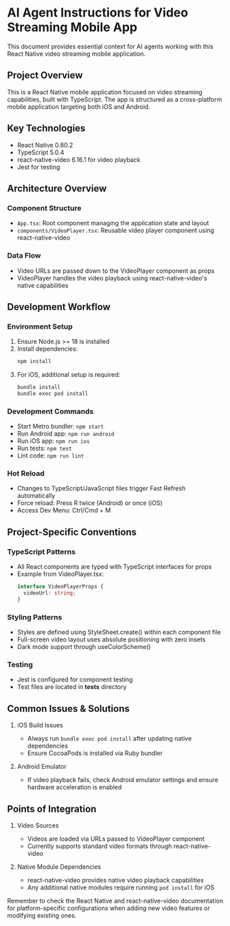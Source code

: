 # AI Agent Instructions for Video Streaming Mobile App

This document provides essential context for AI agents working with this React Native video streaming mobile application.

## Project Overview

This is a React Native mobile application focused on video streaming capabilities, built with TypeScript. The app is structured as a cross-platform mobile application targeting both iOS and Android.

## Key Technologies

- React Native 0.80.2
- TypeScript 5.0.4
- react-native-video 6.16.1 for video playback
- Jest for testing

## Architecture Overview

### Component Structure
- `App.tsx`: Root component managing the application state and layout
- `components/VideoPlayer.tsx`: Reusable video player component using react-native-video

### Data Flow
- Video URLs are passed down to the VideoPlayer component as props
- VideoPlayer handles the video playback using react-native-video's native capabilities

## Development Workflow

### Environment Setup
1. Ensure Node.js >= 18 is installed
2. Install dependencies:
   ```bash
   npm install
   ```
3. For iOS, additional setup is required:
   ```bash
   bundle install
   bundle exec pod install
   ```

### Development Commands
- Start Metro bundler: `npm start`
- Run Android app: `npm run android`
- Run iOS app: `npm run ios`
- Run tests: `npm test`
- Lint code: `npm run lint`

### Hot Reload
- Changes to TypeScript/JavaScript files trigger Fast Refresh automatically
- Force reload: Press R twice (Android) or once (iOS)
- Access Dev Menu: Ctrl/Cmd + M

## Project-Specific Conventions

### TypeScript Patterns
- All React components are typed with TypeScript interfaces for props
- Example from VideoPlayer.tsx:
  ```typescript
  interface VideoPlayerProps {
    videoUrl: string;
  }
  ```

### Styling Patterns
- Styles are defined using StyleSheet.create() within each component file
- Full-screen video layout uses absolute positioning with zero insets
- Dark mode support through useColorScheme()

### Testing
- Jest is configured for component testing
- Test files are located in __tests__ directory

## Common Issues & Solutions

1. iOS Build Issues
   - Always run `bundle exec pod install` after updating native dependencies
   - Ensure CocoaPods is installed via Ruby bundler

2. Android Emulator
   - If video playback fails, check Android emulator settings and ensure hardware acceleration is enabled

## Points of Integration

1. Video Sources
   - Videos are loaded via URLs passed to VideoPlayer component
   - Currently supports standard video formats through react-native-video

2. Native Module Dependencies
   - react-native-video provides native video playback capabilities
   - Any additional native modules require running `pod install` for iOS

Remember to check the React Native and react-native-video documentation for platform-specific configurations when adding new video features or modifying existing ones.